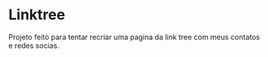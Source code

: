 # Linktree
Projeto feito para tentar recriar uma pagina da link tree com meus contatos e redes socias.
